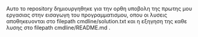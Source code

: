 Αυτο το repository δημιουργηθηκε για την ορθη υποβολη της πρωτης μου εργασιας στην εισαγωγη του προγραμματισμου, οπου οι λυσεις αποθηκευονται στο filepath cmdline/solution.txt και η εξηγηση της καθε λυσης
στο  filepath cmdline/README.md .
